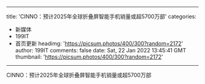 
---
title: 'CINNO：预计2025年全球折叠屏智能手机销量或超5700万部'
categories: 
 - 新媒体
 - 199IT
 - 首页更新
headimg: 'https://picsum.photos/400/300?random=2172'
author: 199IT
comments: false
date: Sat, 22 Jan 2022 13:45:41 GMT
thumbnail: 'https://picsum.photos/400/300?random=2172'
---

<div>   
CINNO：预计2025年全球折叠屏智能手机销量或超5700万部  
</div>
            